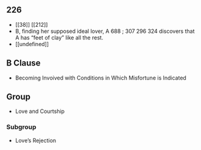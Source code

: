 ## 226
- [[38]] [[212]] 
- B, finding her supposed ideal lover, A 688 ; 307 296 324 discovers that A has “feet of clay” like all the rest.
- [[undefined]] 

## B Clause
- Becoming Invoived with Conditions in Which Misfortune is Indicated

## Group
- Love and Courtship

### Subgroup
- Love’s Rejection

